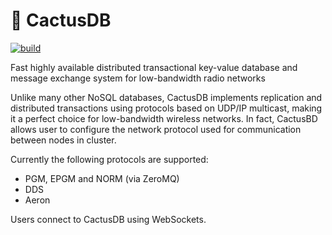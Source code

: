 # 🌵 CactusDB

[![build](https://github.com/sheophe/cactusdb/actions/workflows/build.yml/badge.svg)](https://github.com/sheophe/cactusdb/actions/workflows/build.yml)

Fast highly available distributed transactional key-value database and message exchange system for low-bandwidth radio networks

Unlike many other NoSQL databases, CactusDB implements replication and distributed transactions using protocols based on UDP/IP multicast, making it a perfect choice for low-bandwidth wireless networks. In fact, CactusBD allows user to configure the network protocol used for communication between nodes in cluster.

Currently the following protocols are supported:
* PGM, EPGM and NORM (via ZeroMQ)
* DDS
* Aeron

Users connect to CactusDB using WebSockets.
